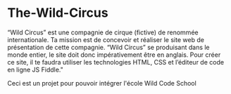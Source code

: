 # The-Wild-Circus

“Wild Circus” est une compagnie de cirque (fictive) de renommée internationale. Ta mission est de concevoir et réaliser le site web de présentation de cette compagnie. “Wild Circus” se produisant dans le monde entier, le site doit donc impérativement être en anglais. Pour créer ce site, il te faudra utiliser les technologies HTML, CSS et l’éditeur de code en ligne JS Fiddle."

Ceci est un projet pour pouvoir intégrer l'école Wild Code School
